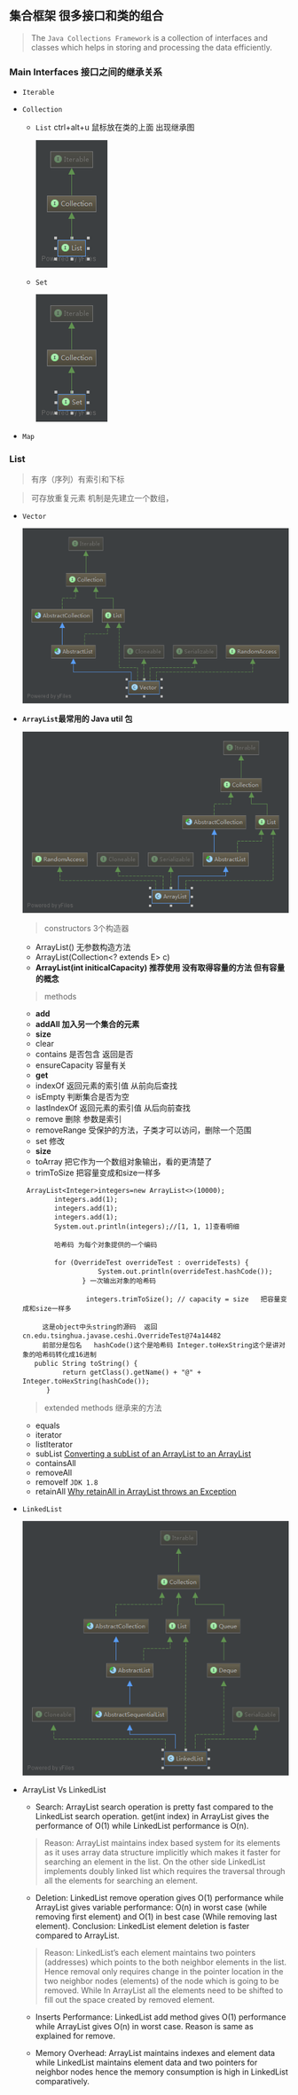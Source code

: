 
## 集合框架  很多接口和类的组合

> The `Java Collections Framework` is a collection of interfaces and classes which helps in storing and processing the data efficiently.

### Main Interfaces 接口之间的继承关系 
- `Iterable`
- `Collection`
  - `List` ctrl+alt+u  鼠标放在类的上面 出现继承图
  
    ![List](../image/javase/diagram/List.png)
  
  - `Set`
  
    ![Set](../image/javase/diagram/Set.png)
  
- `Map`

### List

> 有序（序列）有索引和下标 

> 可存放重复元素 
> 机制是先建立一个数组， 

- `Vector`
  
  ![Vector](../image/javase/diagram/Vector.png)
  
- **`ArrayList`最常用的 Java util 包**
  
  ![ArrayList](../image/javase/diagram/ArrayList.png)
  
  > constructors 3个构造器
  
  - ArrayList()  无参数构造方法
  - ArrayList(Collection<? extends E> c)
  - **ArrayList(int initicalCapacity) 推荐使用 没有取得容量的方法 但有容量的概念**
  
  > methods
  
  - **add**
  - **addAll 加入另一个集合的元素**
  - **size**
  - clear
  - contains 是否包含 返回是否
  - ensureCapacity 容量有关
  - **get**
  - indexOf  返回元素的索引值 从前向后查找
  - isEmpty 判断集合是否为空
  - lastIndexOf 返回元素的索引值 从后向前查找
  - remove 删除 参数是索引
  - removeRange  受保护的方法，子类才可以访问，删除一个范围
  - set 修改
  - **size**
  - toArray  把它作为一个数组对象输出，看的更清楚了
  - trimToSize  把容量变成和size一样多
  
  ```
   ArrayList<Integer>integers=new ArrayList<>(10000);
          integers.add(1);
          integers.add(1);
          integers.add(1);
          System.out.println(integers);//[1, 1, 1]查看明细
          
          哈希码 为每个对象提供的一个编码
          
          for (OverrideTest overrideTest : overrideTests) {
                     System.out.println(overrideTest.hashCode());
                 } 一次输出对象的哈希码
                 
                  integers.trimToSize(); // capacity = size   把容量变成和size一样多
                 
       这是object中头string的源码  返回 cn.edu.tsinghua.javase.ceshi.OverrideTest@74a14482         
       前部分是包名   hashCode()这个是哈希码 Integer.toHexString这个是讲对象的哈希码转化成16进制
     public String toString() {
            return getClass().getName() + "@" + Integer.toHexString(hashCode());
        }
  ```
   
  > extended methods  继承来的方法
  
  - equals
  - iterator
  - listIterator
  - subList [Converting a subList of an ArrayList to an ArrayList](http://stackoverflow.com/a/16644841/3414180)
  - containsAll
  - removeAll
  - removeIf `JDK 1.8`
  - retainAll [Why retainAll in ArrayList throws an Exception](http://stackoverflow.com/a/17564823/3414180)
  
- `LinkedList`
  
  ![LinkedList](../image/javase/diagram/LinkedList.png)
  
- ArrayList Vs LinkedList
  - Search: ArrayList search operation is pretty fast compared to the LinkedList search operation. get(int index) in ArrayList gives the performance of O(1) while LinkedList performance is O(n).

  > Reason: ArrayList maintains index based system for its elements as it uses array data structure implicitly which makes it faster for searching an element in the list. On the other side LinkedList implements doubly linked list which requires the traversal through all the elements for searching an element.

  - Deletion: LinkedList remove operation gives O(1) performance while ArrayList gives variable performance: O(n) in worst case (while removing first element) and O(1) in best case (While removing last element). Conclusion: LinkedList element deletion is faster compared to ArrayList.

  > Reason: LinkedList’s each element maintains two pointers (addresses) which points to the both neighbor elements in the list. Hence removal only requires change in the pointer location in the two neighbor nodes (elements) of the node which is going to be removed. While In ArrayList all the elements need to be shifted to fill out the space created by removed element.

  - Inserts Performance: LinkedList add method gives O(1) performance while ArrayList gives O(n) in worst case. Reason is same as explained for remove.

  - Memory Overhead: ArrayList maintains indexes and element data while LinkedList maintains element data and two pointers for neighbor nodes hence the memory consumption is high in LinkedList comparatively.
  
